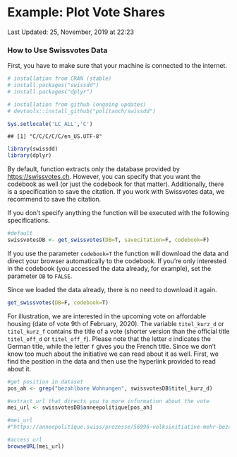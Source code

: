 Example: Plot Vote Shares
================
Last Updated: 25, November, 2019 at 22:23

### How to Use Swissvotes Data

First, you have to make sure that your machine is connected to the
internet.

``` r
# installation from CRAN (stable)
# install.packages("swissdd")
# install.packages("dplyr")

# installation from github (ongoing updates)
# devtools::install_github("politanch/swissdd")

Sys.setlocale('LC_ALL','C')
```

    ## [1] "C/C/C/C/C/en_US.UTF-8"

``` r
library(swissdd)
library(dplyr)
```

By default, function extracts only the database provided by
<https://swissvotes.ch>. However, you can specify that you want the
codebook as well (or just the codebook for that matter). Additionally,
there is a specification to save the citation. If you work with
Swissvotes data, we recommend to save the citation.

If you don’t specify anything the function will be executed with the
following specifications.

``` r
#default
swissvotesDB <- get_swissvotes(DB=T, savecitation=F, codebook=F)
```

If you use the parameter `codebook=T` the function will download the
data and direct your browser automatically to the codebook. If you’re
only interested in the codebook (you accessed the data already, for
example), set the parameter `DB` to `FALSE`.

Since we loaded the data already, there is no need to download it again.

``` r
get_swissvotes(DB=F, codebook=T)
```

For illustration, we are interested in the upcoming vote on affordable
housing (date of vote 9th of February, 2020). The variable
`titel_kurz_d` or `titel_kurz_f` contains the title of a vote (shorter
version than the official title `titel_off_d` or `titel_off_f`). Please
note that the letter `d` indicates the German title, while the letter
`f` gives you the French title. Since we don’t know too much about the
initiative we can read about it as well. First, we find the position in
the data and then use the hyperlink provided to read about it.

``` r
#get position in dataset
pos_ah <- grep("bezahlbare Wohnungen", swissvotesDB$titel_kurz_d)

#extract url that directs you to more information about the vote
mei_url <- swissvotesDB$anneepolitique[pos_ah]

#mei_url
#"https://anneepolitique.swiss/prozesse/56996-volksinitiative-mehr-bezahlbare-wohnungen"
```

``` r
#access url
browseURL(mei_url)
```
